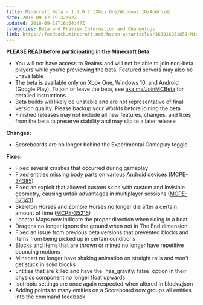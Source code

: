 ```yaml
---
title: Minecraft Beta - 1.7.0.7 (Xbox One/Windows 10/Android)
date: 2018-09-17T19:32:02Z
updated: 2018-09-18T16:04:47Z
categories: Beta and Preview Information and Changelogs
link: https://feedback.minecraft.net/hc/en-us/articles/360016051851-Minecraft-Beta-1-7-0-7-Xbox-One-Windows-10-Android
---
```


**PLEASE READ before participating in the Minecraft Beta:**

- You will not have access to Realms and will not be able to join non-beta players while you're previewing the beta. Featured servers may also be unavailable
- The beta is available only on Xbox One, Windows 10, and Android (Google Play). To join or leave the beta, see [aka.ms/JoinMCBeta](http://aka.ms/JoinMCBeta) for detailed instructions
- Beta builds will likely be unstable and are not representative of final version quality. Please backup your Worlds before joining the beta
- Finished releases may not include all new features, changes, and fixes from the beta to preserve stability and may slip to a later release  
    

**Changes:**

- Scoreboards are no longer behind the Experimental Gameplay toggle  
    

**Fixes:**

- Fixed several crashes that occurred during gameplay
- Fixed entities missing body parts on various Android devices ([MCPE-34385](https://bugs.mojang.com/browse/MCPE-34385))
- Fixed an exploit that allowed custom skins with custom and invisible geometry, causing unfair advantages in multiplayer sessions ([MCPE-37343](https://bugs.mojang.com/browse/MCPE-37343))
- Skeleton Horses and Zombie Horses no longer die after a certain amount of time ([MCPE-35215](https://bugs.mojang.com/browse/MCPE-35215))
- Locator Maps now indicate the proper direction when riding in a boat
- Dragons no longer ignore the ground when not in The End dimension
- Fixed an issue from previous beta versions that prevented blocks and items from being picked up in certain conditions
- Blocks and items that are thrown or mined no longer have repetitive bouncing motions
- Minecart no longer have shaking animation on straight rails and won't get stuck in solid blocks
- Entities that are killed and have the \`has_gravity: false\` option in their physics component no longer float upwards
- Isotropic settings are once again respected when altered in blocks.json
- Adding points to many entities on a Scoreboard now groups all entities into the command feedback
